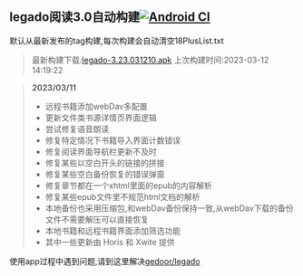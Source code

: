 ## legado阅读3.0自动构建[![Android CI](https://github.com/10bits/gedoor-Build/workflows/Android%20CI/badge.svg)](https://github.com/10bits/gedoor-Build/actions)

默认从最新发布的tag构建,每次构建会自动清空18PlusList.txt

> 最新构建下载:[legado-3.23.031210.apk](https://github.com/xianum/gedoor-Build/releases/download/legado-3.23.031210/legado-3.23.031210.apk) 上次构建时间:2023-03-12 14:19:22
<!--start-->
> **2023/03/11**
> * 远程书籍添加webDav多配置
> * 更新文件类书源详情页界面逻辑
> * 尝试修复语音朗读
> * 修复特定情况下书籍导入界面计数错误
> * 修复阅读界面导航栏更新不及时
> * 修复某些以空白开头的链接的拼接
> * 修复某些空白备份恢复的错误弹窗
> * 修复章节都在一个xhtml里面的epub的内容解析
> * 修复某些epub文件里不规范html文档的解析
> * 本地备份也采用压缩包,和webDav备份保持一致,从webDav下载的备份文件不需要解压可以直接恢复
> * 本地书籍和远程书籍界面添加筛选功能
> * 其中一些更新由 Horis 和 Xwite 提供
> 
<!--end-->
  
使用app过程中遇到问题,请到这里解决[gedoor/legado](https://github.com/gedoor/legado/issues)

